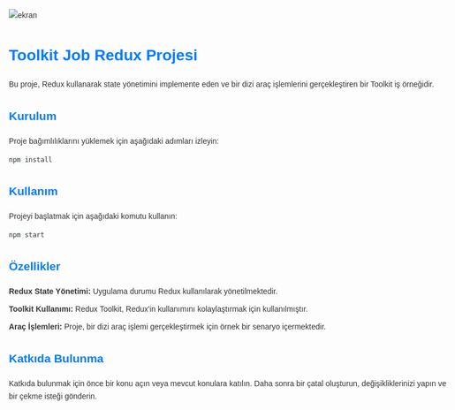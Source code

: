 ![ekran](https://github.com/volkanbasaran1/toolkit_job_project/assets/76842256/d8c123c8-9f4a-4aa7-afbc-71b0c97207da)
<!DOCTYPE html>
<html lang="en">
<head>
    <meta charset="UTF-8">
    <meta name="viewport" content="width=device-width, initial-scale=1.0">
    <title>Toolkit Job Redux Projesi</title>
    <style>
        body {
            font-family: 'Arial', sans-serif;
            line-height: 1.6;
            color: #333;
            max-width: 800px;
            margin: 0 auto;
            padding: 20px;
        }
        h1, h2, h3 {
            color: #007BFF;
        }
        code {
            background-color: #f8f9fa;
            padding: 2px 4px;
            border-radius: 4px;
        }
        ul {
            list-style-type: none;
            padding: 0;
        }
        li {
            margin-bottom: 10px;
        }
    </style>
</head>
<body>
    <h1>Toolkit Job Redux Projesi</h1>
    <p>
        Bu proje, Redux kullanarak state yönetimini implemente eden ve bir dizi araç işlemlerini gerçekleştiren bir Toolkit iş örneğidir.
    </p>
    <h2>Kurulum</h2>
    <p>Proje bağımlılıklarını yüklemek için aşağıdaki adımları izleyin:</p>
    <pre><code>npm install</code></pre>
    <h2>Kullanım</h2>
    <p>Projeyi başlatmak için aşağıdaki komutu kullanın:</p>
    <pre><code>npm start</code></pre>
    <h2>Özellikler</h2>
    <ul>
        <li><strong>Redux State Yönetimi:</strong> Uygulama durumu Redux kullanılarak yönetilmektedir.</li>
        <li><strong>Toolkit Kullanımı:</strong> Redux Toolkit, Redux'in kullanımını kolaylaştırmak için kullanılmıştır.</li>
        <li><strong>Araç İşlemleri:</strong> Proje, bir dizi araç işlemi gerçekleştirmek için örnek bir senaryo içermektedir.</li>
    </ul>
    <h2>Katkıda Bulunma</h2>
    <p>
        Katkıda bulunmak için önce bir konu açın veya mevcut konulara katılın. Daha sonra bir çatal oluşturun, değişikliklerinizi yapın ve bir çekme isteği gönderin.
    </p>
</body>
</html>
